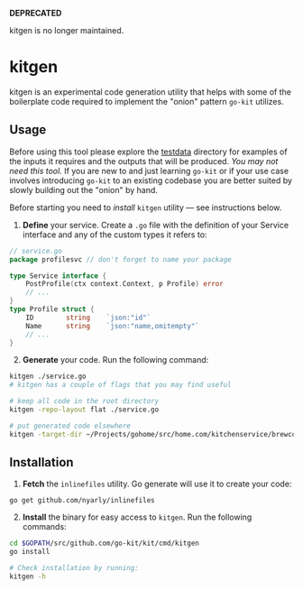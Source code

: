 **DEPRECATED**

kitgen is no longer maintained.

# kitgen

kitgen is an experimental code generation utility that helps with some of the
boilerplate code required to implement the "onion" pattern `go-kit` utilizes.

## Usage
Before using this tool please explore the [testdata]() directory for examples
of the inputs it requires and the outputs that will be produced. _You may not
need this tool._ If you are new to and just learning `go-kit` or if your use
case involves introducing `go-kit` to an existing codebase you are better
suited by slowly building out the "onion" by hand.

Before starting you need to *install* `kitgen` utility — see instructions below.
1. **Define** your service. Create a `.go` file with the definition of your
Service interface and any of the custom types it refers to:
```go
// service.go
package profilesvc // don't forget to name your package

type Service interface {
    PostProfile(ctx context.Context, p Profile) error
    // ...
}
type Profile struct {
    ID        string    `json:"id"`
    Name      string    `json:"name,omitempty"`
    // ...
}
```
2. **Generate** your code. Run the following command:
```sh
kitgen ./service.go
# kitgen has a couple of flags that you may find useful

# keep all code in the root directory
kitgen -repo-layout flat ./service.go

# put generated code elsewhere
kitgen -target-dir ~/Projects/gohome/src/home.com/kitchenservice/brewcoffee
```

## Installation
1. **Fetch** the `inlinefiles` utility. Go generate will use it to create your
code:
```
go get github.com/nyarly/inlinefiles
```
2. **Install** the binary for easy access to `kitgen`. Run the following commands:
```sh
cd $GOPATH/src/github.com/go-kit/kit/cmd/kitgen
go install

# Check installation by running:
kitgen -h
```
